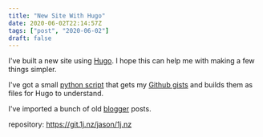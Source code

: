```yaml
---
title: "New Site With Hugo"
date: 2020-06-02T22:14:57Z
tags: ["post", "2020-06-02"]
draft: false
---
```


I've built a new site using [Hugo](https://gohugo.io/).  I hope this can help me with making a few things simpler.

<!--more-->

I've got a small [python script](https://git.1j.nz/jason/1j.nz/src/master/scripts/gists.py) that gets my [Github gists](https://gist.github.com/master5o1/) and builds them as files for Hugo to understand.

I've imported a bunch of old [blogger](https://master5o1.blogspot.com/) posts.


repository: https://git.1j.nz/jason/1j.nz